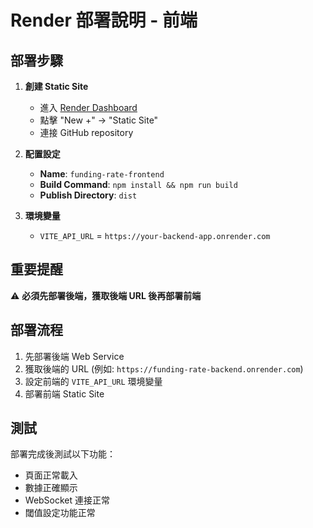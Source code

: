 # Render 部署說明 - 前端

## 部署步驟

1. **創建 Static Site**
   - 進入 [Render Dashboard](https://dashboard.render.com)
   - 點擊 "New +" → "Static Site"
   - 連接 GitHub repository

2. **配置設定**
   - **Name**: `funding-rate-frontend`
   - **Build Command**: `npm install && npm run build`
   - **Publish Directory**: `dist`

3. **環境變量**
   - `VITE_API_URL` = `https://your-backend-app.onrender.com`

## 重要提醒

⚠️ **必須先部署後端，獲取後端 URL 後再部署前端**

## 部署流程

1. 先部署後端 Web Service
2. 獲取後端的 URL (例如: `https://funding-rate-backend.onrender.com`)
3. 設定前端的 `VITE_API_URL` 環境變量
4. 部署前端 Static Site

## 測試

部署完成後測試以下功能：
- 頁面正常載入
- 數據正確顯示
- WebSocket 連接正常
- 閾值設定功能正常
